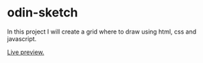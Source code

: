 # odin-sketch

In this project I will create a grid where to draw using html, css and javascript.

[Live preview.](https://liesdn.github.io/odin-sketch/)
